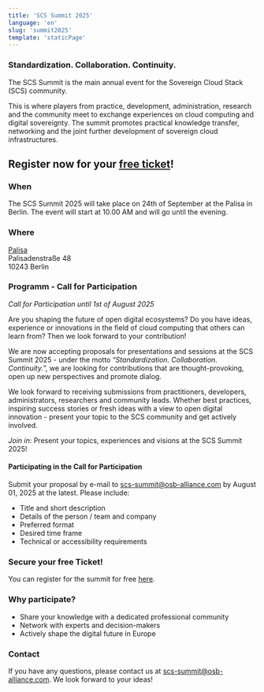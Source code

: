 ```yaml
---
title: 'SCS Summit 2025'
language: 'en'
slug: 'summit2025'
template: 'staticPage'
---
```


### Standardization. Collaboration. Continuity.

The SCS Summit is the main annual event for the Sovereign Cloud Stack (SCS) community.

This is where players from practice, development, administration, research and the community meet to exchange experiences on cloud computing and digital sovereignty. The summit promotes practical knowledge transfer, networking and the joint further development of sovereign cloud infrastructures.

## Register now for your [free ticket](https://events.sovereigncloudstack.org/scs-summit-2025/)!

### When

The SCS Summit 2025 will take place on 24th of September at the Palisa in Berlin.
The event will start at 10.00 AM and will go until the evening.

### Where

[Palisa](https://www.palisa.de/welcome)  
Palisadenstraße 48  
10243 Berlin  

### Programm - Call for Participation

_Call for Participation until 1st of August 2025_

Are you shaping the future of open digital ecosystems? Do you have ideas, experience or innovations in the field of cloud computing that others can learn from? Then we look forward to your contribution!

We are now accepting proposals for presentations and sessions at the SCS Summit 2025 - under the motto “*Standardization. Collaboration. Continuity.*”, we are looking for contributions that are thought-provoking, open up new perspectives and promote dialog.

We look forward to receiving submissions from practitioners, developers, administrators, researchers and community leads. Whether best practices, inspiring success stories or fresh ideas with a view to open digital innovation - present your topic to the SCS community and get actively involved.

_Join in_: Present your topics, experiences and visions at the SCS Summit 2025!

#### Participating in the Call for Participation

Submit your proposal by e-mail to scs-summit@osb-alliance.com by August 01, 2025 at the latest.
Please include:

- Title and short description
- Details of the person / team and company
- Preferred format
- Desired time frame
- Technical or accessibility requirements

### Secure your free Ticket!

You can register for the summit for free [here](https://events.sovereigncloudstack.org/scs-summit-2025/).

### Why participate?

- Share your knowledge with a dedicated professional community
- Network with experts and decision-makers
- Actively shape the digital future in Europe

### Contact

If you have any questions, please contact us at scs-summit@osb-alliance.com. We look forward to your ideas!
